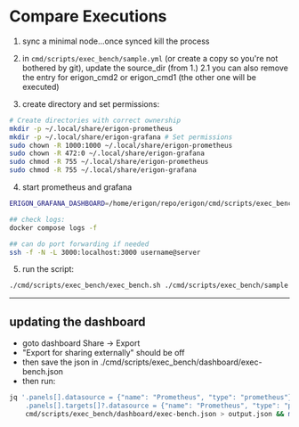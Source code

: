 # Compare Executions

1. sync a minimal node...once synced kill the process

2. in `cmd/scripts/exec_bench/sample.yml` (or create a copy so you're not bothered by git), update the source_dir (from 1.)
  2.1 you can also remove the entry for erigon_cmd2 or erigon_cmd1 (the other one will be executed)


3. create directory and set permissions:

```bash
# Create directories with correct ownership 
mkdir -p ~/.local/share/erigon-prometheus 
mkdir -p ~/.local/share/erigon-grafana # Set permissions 
sudo chown -R 1000:1000 ~/.local/share/erigon-prometheus 
sudo chown -R 472:0 ~/.local/share/erigon-grafana 
sudo chmod -R 755 ~/.local/share/erigon-prometheus 
sudo chmod -R 755 ~/.local/share/erigon-grafana
```

4. start prometheus and grafana

```bash
ERIGON_GRAFANA_DASHBOARD=/home/erigon/repo/erigon/cmd/scripts/exec_bench/dashboard ERIGON_PROMETHEUS_CONFIG=/home/erigon/repo/erigon/cmd/scripts/exec_bench/prometheus-docker.yml docker compose up -d prometheus grafana

## check logs:
docker compose logs -f

## can do port forwarding if needed
ssh -f -N -L 3000:localhost:3000 username@server
```

5. run the script:

```bash
./cmd/scripts/exec_bench/exec_bench.sh ./cmd/scripts/exec_bench/sample.yml
```

---

## updating the dashboard

- goto dashboard Share -> Export
- "Export for sharing externally" should be off
- then save the json in ./cmd/scripts/exec_bench/dashboard/exec-bench.json
- then run:
```bash
jq '.panels[].datasource = {"name": "Prometheus", "type": "prometheus"} |
    .panels[].targets[]?.datasource = {"name": "Prometheus", "type": "prometheus"}' \
    cmd/scripts/exec_bench/dashboard/exec-bench.json > output.json && mv output.json cmd/scripts/exec_bench/dashboard/exec-bench.json
```
